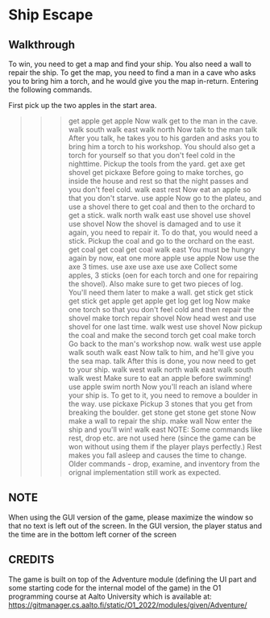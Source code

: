 # Ship Escape

## Walkthrough

To win, you need to get a map and find your ship.  You also need a wall to repair the ship. To get the map, you need to find a man in 
a cave who asks you to bring him a torch, and he would give you the map in-return.
Entering the following commands.

First pick up the two apples in the start area.
>>> get apple
>>> get apple
Now walk get to the man in the cave.
>>> walk south
>>> walk east
>>> walk north
Now talk to the man
>>> talk
After you talk, he takes you to his garden and asks you to bring him a torch to his workshop. You should also get a torch for yourself so that you
don't feel cold in the nighttime. Pickup the tools from the yard.
>>> get axe
>>> get shovel
>>> get pickaxe
Before going to make torches, go inside the house and rest so that the night passes and you don't feel cold.
>>> walk east
>>> rest
Now eat an apple so that you don't starve.
>>> use apple
Now go to the plateu, and use a shovel there to get coal and then to the orchard to get a stick.
>>> walk north
>>> walk east
>>> use shovel
>>> use shovel
>>> use shovel
Now the shovel is damaged and to use it again, you need to repair it. To do that, you would need a stick. Pickup the coal and go to the orchard on the east.
>>> get coal
>>> get coal
>>> get coal
>>> walk east
You must be hungry again by now, eat one more apple
>>> use apple
Now use the axe 3 times.
>>> use axe
>>> use axe
>>> use axe
 Collect some apples, 3 sticks (oen for each torch and one for repairing the shovel). 
Also make sure to get two pieces of log. You'll need them later to make a wall.
>>> get stick
>>> get stick
>>> get stick
>>> get apple
>>> get apple
>>> get log
>>> get log
Now make one torch so that you don't feel cold and then repair the shovel
>>> make torch
>>> repair shovel
Now head west and use shovel for one last time.
>>> walk west
>>> use shovel
Now pickup the coal and make the second torch
>>> get coal
>>> make torch
Go back to the man's workshop now.
>>> walk west
>>> use apple
>>> walk south
>>> walk east
Now talk to him, and he'll give you the sea map.
>>> talk
After this is done, you now need to get to your ship.
>>> walk west
>>> walk north
>>> walk east
>>> walk south
>>> walk west
Make sure to eat an apple before swimming!
>>> use apple
>>> swim north
Now you'll reach an island where your ship is. To get to it, you need to remove a boulder in the way.
>>> use pickaxe
Pickup 3 stones that you get from breaking the boulder.
>>> get stone
>>> get stone
>>> get stone
Now make a wall to repair the ship.
>>> make wall
>>> Now enter the ship and you'll win!
>>> walk east
NOTE: Some commands like rest, drop etc. are not used here (since the game can be won without using them if the player plays perfectly.)
Rest makes you fall asleep and causes the time to change.
Older commands - drop, examine, and inventory from the orignal implementation still work as expected.

## NOTE
When using the GUI version of the game, please maximize the window so that no text is left out of the screen. In the GUI version,
the player status and the time are in the bottom left corner of the screen

## CREDITS
The game is built on top of the Adventure module (defining the UI part and some starting code for the internal model of the game) in the O1 programming course at Aalto University which is available at: https://gitmanager.cs.aalto.fi/static/O1_2022/modules/given/Adventure/
